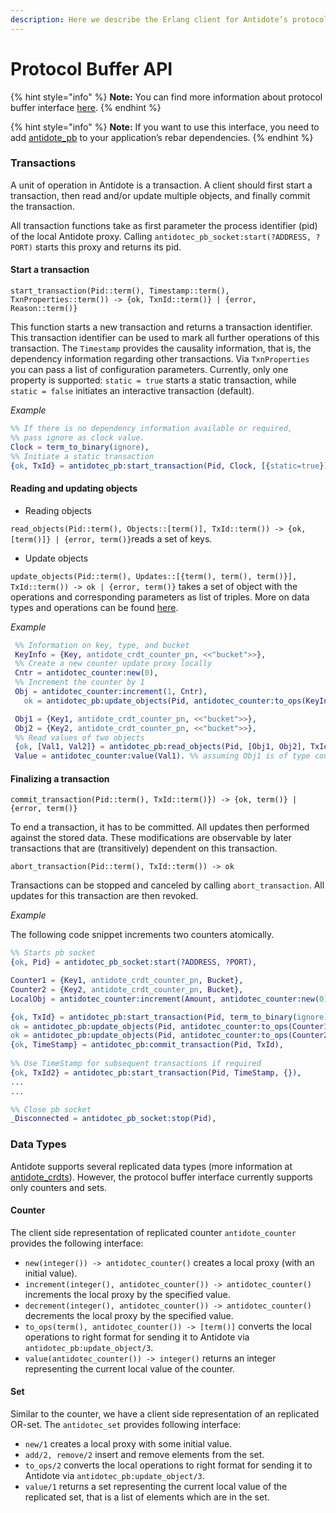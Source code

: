 ```yaml
---
description: Here we describe the Erlang client for Antidote’s protocol buffer interface.
---
```


# Protocol Buffer API

{% hint style="info" %}
**Note:** You can find more information about protocol buffer interface [here](https://developers.google.com/protocol-buffers/).
{% endhint %}

{% hint style="info" %}
**Note:** If you want to use this interface, you need to add [antidote\_pb](https://github.com/AntidoteDB/antidote_pb) to your application’s rebar dependencies.
{% endhint %}

### Transactions <a id="transactions"></a>

A unit of operation in Antidote is a transaction. A client should first start a transaction, then read and/or update multiple objects, and finally commit the transaction.

All transaction functions take as first parameter the process identifier \(pid\) of the local Antidote proxy. Calling `antidotec_pb_socket:start(?ADDRESS, ?PORT)` starts this proxy and returns its pid.

#### Start a transaction <a id="start-a-transaction"></a>

`start_transaction(Pid::term(), Timestamp::term(), TxnProperties::term()) -> {ok, TxnId::term()} | {error, Reason::term()}`

This function starts a new transaction and returns a transaction identifier. This transaction identifier can be used to mark all further operations of this transaction. The `Timestamp` provides the causality information, that is, the dependency information regarding other transactions. Via `TxnProperties` you can pass a list of configuration parameters. Currently, only one property is supported: `static = true` starts a static transaction, while `static = false` initiates an interactive transaction \(default\).

_Example_

```erlang
%% If there is no dependency information available or required, 
%% pass ignore as clock value.
Clock = term_to_binary(ignore),
%% Initiate a static transaction
{ok, TxId} = antidotec_pb:start_transaction(Pid, Clock, [{static=true}]). 
```

#### Reading and updating objects <a id="reading-and-updating-objects"></a>

* Reading objects

`read_objects(Pid::term(), Objects::[term()], TxId::term()) -> {ok, [term()]} | {error, term()}`reads a set of keys.

* Update objects

`update_objects(Pid::term(), Updates::[{term(), term(), term()}], TxId::term()) -> ok | {error, term()}` takes a set of object with the operations and corresponding parameters as list of triples. More on data types and operations can be found [here](https://antidotedb.gitbook.io/documentation/api/protocol-buffer-api#pb_datatypes).

_Example_

```erlang
 %% Information on key, type, and bucket
 KeyInfo = {Key, antidote_crdt_counter_pn, <<"bucket">>},
 %% Create a new counter update proxy locally
 Cntr = antidotec_counter:new(0),
 %% Increment the counter by 1
 Obj = antidotec_counter:increment(1, Cntr),
   ok = antidotec_pb:update_objects(Pid, antidotec_counter:to_ops(KeyInfor, Obj), TxId).

 Obj1 = {Key1, antidote_crdt_counter_pn, <<"bucket">>},
 Obj2 = {Key2, antidote_crdt_counter_pn, <<"bucket">>},
 %% Read values of two objects
 {ok, [Val1, Val2]} = antidotec_pb:read_objects(Pid, [Obj1, Obj2], TxId),
 Value = antidotec_counter:value(Val1). %% assuming Obj1 is of type counter
```

#### Finalizing a transaction <a id="finalizing-a-transaction"></a>

`commit_transaction(Pid::term(), TxId::term()}) -> {ok, term()} | {error, term()}`

To end a transaction, it has to be committed. All updates then performed against the stored data. These modifications are observable by later transactions that are \(transitively\) dependent on this transaction.

`abort_transaction(Pid::term(), TxId::term()) -> ok`

 Transactions can be stopped and canceled by calling `abort_transaction`. All updates for this transaction are then revoked.

_Example_

 The following code snippet increments two counters atomically.

```erlang
%% Starts pb socket
{ok, Pid} = antidotec_pb_socket:start(?ADDRESS, ?PORT),

Counter1 = {Key1, antidote_crdt_counter_pn, Bucket},
Counter2 = {Key2, antidote_crdt_counter_pn, Bucket},
LocalObj = antidotec_counter:increment(Amount, antidotec_counter:new(0)),

{ok, TxId} = antidotec_pb:start_transaction(Pid, term_to_binary(ignore), {}),
ok = antidotec_pb:update_objects(Pid, antidotec_counter:to_ops(Counter1, LocalObj),TxId),
ok = antidotec_pb:update_objects(Pid, antidotec_counter:to_ops(Counter2, LocalObj),TxId),
{ok, TimeStamp} = antidotec_pb:commit_transaction(Pid, TxId),
    
%% Use TimeStamp for subsequent transactions if required
{ok, TxId2} = antidotec_pb:start_transaction(Pid, TimeStamp, {}),
...
...

%% Close pb socket
_Disconnected = antidotec_pb_socket:stop(Pid),
```

### Data Types <a id="pb_datatypes"></a>

 Antidote supports several replicated data types \(more information at [antidote\_crdts](https://github.com/SyncFree/antidote_crdt)\). However, the protocol buffer interface currently supports only counters and sets.

#### Counter <a id="counter"></a>

The client side representation of replicated counter `antidote_counter` provides the following interface:

* `new(integer()) -> antidotec_counter()` creates a local proxy \(with an initial value\).
* `increment(integer(), antidotec_counter()) -> antidotec_counter()` increments the local proxy by the specified value.
* `decrement(integer(), antidotec_counter()) -> antidotec_counter()` decrements the local proxy by the specified value.
* `to_ops(term(), antidotec_counter()) -> [term()]` converts the local operations to right format for sending it to Antidote via `antidotec_pb:update_object/3`.
* `value(antidotec_counter()) -> integer()` returns an integer representing the current local value of the counter.

#### Set <a id="set"></a>

Similar to the counter, we have a client side representation of an replicated OR-set. The `antidotec_set` provides following interface:

* `new/1` creates a local proxy with some initial value.
* `add/2, remove/2` insert and remove elements from the set.
* `to_ops/2` converts the local operations to right format for sending it to Antidote via `antidotec_pb:update_object/3`.
* `value/1` returns a set representing the current local value of the replicated set, that is a list of elements which are in the set.

